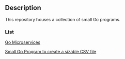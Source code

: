 ## Description

This repository houses a collection of small Go programs.

### List

[Go Microservices](https://github.com/moonorange/gomicroservice)

[Small Go Program to create a sizable CSV file](https://github.com/moonorange/go_generate_csv)
